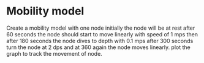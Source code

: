 # Mobility model

Create a mobility model with one node initially the node will be at rest after 60 seconds the node should start to move linearly with speed of 1 mps then after  180 seconds the node dives to depth with 0.1 mps after 300 seconds turn the node at 2 dps and at 360 again the node moves linearly. plot the graph to track the movement of node.
